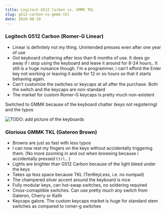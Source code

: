 ```yaml
---
title: Logitech G512 Carbon vs. GMMK TKL
slug: g512-carbon-vs-gmmk-tkl
date: 2020-08-10
---
```


### Logitech G512 Carbon (Romer-G Linear)

- Linear is definitely not my thing. Unintended presses even after one year of use
- Got keyboard chattering after less than 6 months of use. It does go away if i stop using the keyboard and leave it around for 8-24 hours.. It still is a huge nuisance though. I'm a programmer, i can't afford the Enter key not working or leaving it aside for 12 or so hours so that it starts behaving again.
- Can't customize the switches or keycaps at all after the purchase. Both the switch and the keycaps are non-standard
- The market for custom Romer-G keycaps is pretty much non-existent

Switched to GMMK because of the keyboard chatter (keys not registering) and the typos

![TODO: add picture of the keyboards]()

### Glorious GMMK TKL (Gateron Brown)

- Browns are just as fast with less typos
- I can now rest my fingers on the keys without accidentally triggering them. (No more zooming in and out when browsing because i accidentally pressed `Ctrl`.. )
- Lights are brighter than G512 Carbon because of the light bleed under the keys
- Takes up less space because TKL (TenKeyLess, i.e. no numpad)
- The champered silver accent around the keyboard is nice
- Fully modular keys, can hot-swap switches, no soldering required
- Cross-comaptible switches. Can use pretty much any switch from Gateron, Cherry or Kailh
- Keycaps galore. The custom keycaps market is huge for standard stem switches as compared to romer-g switches
